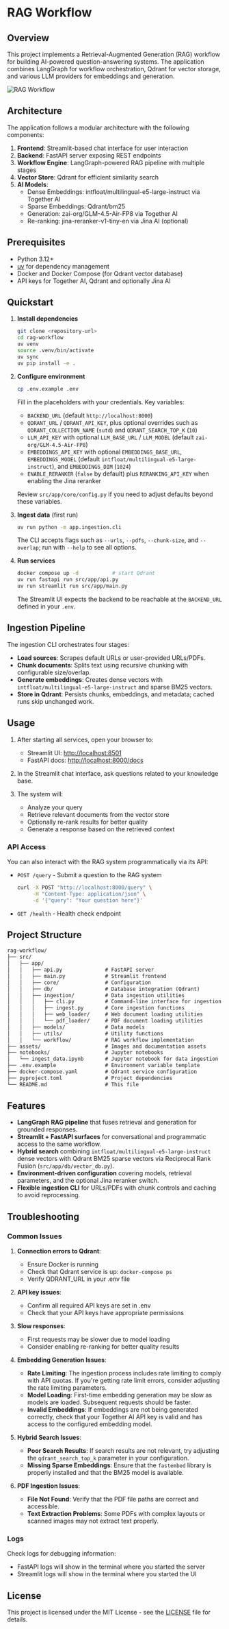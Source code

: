 # RAG Workflow

## Overview

This project implements a Retrieval-Augmented Generation (RAG) workflow for building AI-powered question-answering systems. The application combines LangGraph for workflow orchestration, Qdrant for vector storage, and various LLM providers for embeddings and generation.

![RAG Workflow](assets/rag-workflow.png)

## Architecture

The application follows a modular architecture with the following components:

1. **Frontend**: Streamlit-based chat interface for user interaction
2. **Backend**: FastAPI server exposing REST endpoints
3. **Workflow Engine**: LangGraph-powered RAG pipeline with multiple stages
4. **Vector Store**: Qdrant for efficient similarity search
5. **AI Models**:
   - Dense Embeddings: intfloat/multilingual-e5-large-instruct via Together AI
   - Sparse Embeddings: Qdrant/bm25
   - Generation: zai-org/GLM-4.5-Air-FP8 via Together AI
   - Re-ranking: jina-reranker-v1-tiny-en via Jina AI (optional)

## Prerequisites

- Python 3.12+
- [uv](https://github.com/astral-sh/uv) for dependency management
- Docker and Docker Compose (for Qdrant vector database)
- API keys for Together AI, Qdrant and optionally Jina AI

## Quickstart

1. **Install dependencies**

   ```bash
   git clone <repository-url>
   cd rag-workflow
   uv venv
   source .venv/bin/activate
   uv sync
   uv pip install -e .
   ```

2. **Configure environment**

   ```bash
   cp .env.example .env
   ```

   Fill in the placeholders with your credentials. Key variables:
   - `BACKEND_URL` (default `http://localhost:8000`)
   - `QDRANT_URL` / `QDRANT_API_KEY`, plus optional overrides such as `QDRANT_COLLECTION_NAME` (`sutd`) and `QDRANT_SEARCH_TOP_K` (`10`)
   - `LLM_API_KEY` with optional `LLM_BASE_URL` / `LLM_MODEL` (default `zai-org/GLM-4.5-Air-FP8`)
   - `EMBEDDINGS_API_KEY` with optional `EMBEDDINGS_BASE_URL`, `EMBEDDINGS_MODEL` (default `intfloat/multilingual-e5-large-instruct`), and `EMBEDDINGS_DIM` (`1024`)
   - `ENABLE_RERANKER` (`false` by default) plus `RERANKING_API_KEY` when enabling the Jina reranker

   Review `src/app/core/config.py` if you need to adjust defaults beyond these variables.

3. **Ingest data** (first run)

   ```bash
   uv run python -m app.ingestion.cli
   ```

   The CLI accepts flags such as `--urls`, `--pdfs`, `--chunk-size`, and `--overlap`; run with `--help` to see all options.

4. **Run services**

   ```bash
   docker compose up -d           # start Qdrant
   uv run fastapi run src/app/api.py
   uv run streamlit run src/app/main.py
   ```

   The Streamlit UI expects the backend to be reachable at the `BACKEND_URL` defined in your `.env`.

## Ingestion Pipeline

The ingestion CLI orchestrates four stages:

- **Load sources**: Scrapes default URLs or user-provided URLs/PDFs.
- **Chunk documents**: Splits text using recursive chunking with configurable size/overlap.
- **Generate embeddings**: Creates dense vectors with `intfloat/multilingual-e5-large-instruct` and sparse BM25 vectors.
- **Store in Qdrant**: Persists chunks, embeddings, and metadata; cached runs skip unchanged work.

## Usage

1. After starting all services, open your browser to:
   - Streamlit UI: <http://localhost:8501>
   - FastAPI docs: <http://localhost:8000/docs>

2. In the Streamlit chat interface, ask questions related to your knowledge base.

3. The system will:
   - Analyze your query
   - Retrieve relevant documents from the vector store
   - Optionally re-rank results for better quality
   - Generate a response based on the retrieved context

### API Access

You can also interact with the RAG system programmatically via its API:

- `POST /query` - Submit a question to the RAG system

  ```bash
  curl -X POST "http://localhost:8000/query" \
       -H "Content-Type: application/json" \
       -d '{"query": "Your question here"}'
  ```

- `GET /health` - Health check endpoint

## Project Structure

```md
rag-workflow/
├── src/
│   ├── app/
│   │   ├── api.py              # FastAPI server
│   │   ├── main.py             # Streamlit frontend
│   │   ├── core/               # Configuration
│   │   ├── db/                 # Database integration (Qdrant)
│   │   ├── ingestion/          # Data ingestion utilities
│   │   │   ├── cli.py          # Command-line interface for ingestion
│   │   │   ├── ingest.py       # Core ingestion functions
│   │   │   ├── web_loader/     # Web document loading utilities
│   │   │   └── pdf_loader/     # PDF document loading utilities
│   │   ├── models/             # Data models
│   │   ├── utils/              # Utility functions
│   │   └── workflow/           # RAG workflow implementation
├── assets/                     # Images and documentation assets
├── notebooks/                  # Jupyter notebooks
│   └── ingest_data.ipynb       # Jupyter notebook for data ingestion
├── .env.example                # Environment variable template
├── docker-compose.yaml         # Qdrant service configuration
├── pyproject.toml              # Project dependencies
└── README.md                   # This file
```

## Features

- **LangGraph RAG pipeline** that fuses retrieval and generation for grounded responses.
- **Streamlit + FastAPI surfaces** for conversational and programmatic access to the same workflow.
- **Hybrid search** combining `intfloat/multilingual-e5-large-instruct` dense vectors with Qdrant BM25 sparse vectors via Reciprocal Rank Fusion (`src/app/db/vector_db.py`).
- **Environment-driven configuration** covering models, retrieval parameters, and the optional Jina reranker switch.
- **Flexible ingestion CLI** for URLs/PDFs with chunk controls and caching to avoid reprocessing.

## Troubleshooting

### Common Issues

1. **Connection errors to Qdrant**:
   - Ensure Docker is running
   - Check that Qdrant service is up: `docker-compose ps`
   - Verify QDRANT_URL in your .env file

2. **API key issues**:
   - Confirm all required API keys are set in .env
   - Check that your API keys have appropriate permissions

3. **Slow responses**:
   - First requests may be slower due to model loading
   - Consider enabling re-ranking for better quality results

4. **Embedding Generation Issues**:
   - **Rate Limiting**: The ingestion process includes rate limiting to comply with API quotas. If you're getting rate limit errors, consider adjusting the rate limiting parameters.
   - **Model Loading**: First-time embedding generation may be slow as models are loaded. Subsequent requests should be faster.
   - **Invalid Embeddings**: If embeddings are not being generated correctly, check that your Together AI API key is valid and has access to the configured embedding model.

5. **Hybrid Search Issues**:
   - **Poor Search Results**: If search results are not relevant, try adjusting the `qdrant_search_top_k` parameter in your configuration.
   - **Missing Sparse Embeddings**: Ensure that the `fastembed` library is properly installed and that the BM25 model is available.

6. **PDF Ingestion Issues**:
   - **File Not Found**: Verify that the PDF file paths are correct and accessible.
   - **Text Extraction Problems**: Some PDFs with complex layouts or scanned images may not extract text properly.

### Logs

Check logs for debugging information:

- FastAPI logs will show in the terminal where you started the server
- Streamlit logs will show in the terminal where you started the UI

## License

This project is licensed under the MIT License - see the [LICENSE](LICENSE) file for details.
